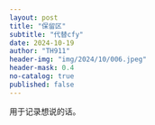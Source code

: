 ```yaml
---
layout: post
title: "保留区"
subtitle: "代替cfy"
date: 2024-10-19
author: "TH911"
header-img: "img/2024/10/006.jpeg"
header-mask: 0.4
no-catalog: true
published: false
---
```


用于记录想说的话。